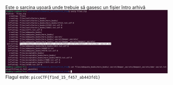 Este o sarcina ușoară unde trebuie să gasesc un fișier întro arhivă 
![alt text](image/first_find.png)
Flagul este: `picoCTF{f1nd_15_f457_ab443fd1}`

